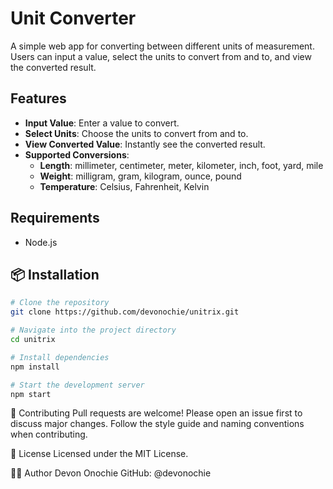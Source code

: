 # Unit Converter

A simple web app for converting between different units of measurement. Users can input a value, select the units to convert from and to, and view the converted result.

## Features

- **Input Value**: Enter a value to convert.
- **Select Units**: Choose the units to convert from and to.
- **View Converted Value**: Instantly see the converted result.
- **Supported Conversions**:
  - **Length**: millimeter, centimeter, meter, kilometer, inch, foot, yard, mile
  - **Weight**: milligram, gram, kilogram, ounce, pound
  - **Temperature**: Celsius, Fahrenheit, Kelvin

## Requirements

- Node.js

## 📦 Installation

```bash
# Clone the repository
git clone https://github.com/devonochie/unitrix.git

# Navigate into the project directory
cd unitrix

# Install dependencies
npm install

# Start the development server
npm start
```
🧩 Contributing
Pull requests are welcome! Please open an issue first to discuss major changes.
Follow the style guide and naming conventions when contributing.

📄 License
Licensed under the MIT License.

👨‍💻 Author
Devon Onochie
GitHub: @devonochie
